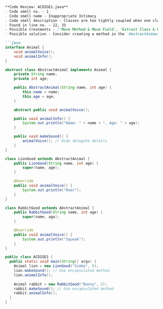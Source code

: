 ```markdown
**Code Review: ACDIGE1.java**
- Code smell no. - 1
- Code smell name - Inappropriate Intimacy
- Code smell description - Classes are too tightly coupled when one class relies on the internal details or implementation of another class, which can lead to a fragile system where changes in one class necessitate changes in others.
- Found in line no. - 22, 33
- Possible treatments - ['Move Method & Move Field', 'Extract Class & Hide Delegate', 'Change Bidirectional Association to Unidirectional', 'Replace Delegation with Inheritance']
- Possible solution - Consider creating a method in the `AbstractAnimal` class that encapsulates the functionality needed from the `Animal` interface, which would reduce the reliance on the individual classes (`LionGood` and `RabbitGood`) to expose their internal details directly.

```java
interface Animal {
    void animalVoice();
    void animalInfo();
}

abstract class AbstractAnimal implements Animal {
    private String name;
    private int age;

    public AbstractAnimal(String name, int age) {
        this.name = name;
        this.age = age;
    }

    abstract public void animalVoice();

    public void animalInfo() {
        System.out.println("Name: " + name + ", Age: " + age);
    }

    public void makeSound() {
        animalVoice(); // Hide delegate details
    }
}

class LionGood extends AbstractAnimal {
    public LionGood(String name, int age) {
        super(name, age);
    }

    @Override
    public void animalVoice() {
        System.out.println("Roar");
    }
}

class RabbitGood extends AbstractAnimal {
    public RabbitGood(String name, int age) {
        super(name, age);
    }

    @Override
    public void animalVoice() {
        System.out.println("Squeak");
    }
}

public class ACDIGE1 {
  public static void main(String[] args) {
    Animal lion = new LionGood("Simba", 5);
    lion.makeSound(); // Use encapsulated method
    lion.animalInfo();
    
    Animal rabbit = new RabbitGood("Bunny", 2);
    rabbit.makeSound(); // Use encapsulated method
    rabbit.animalInfo();
  }
}
```